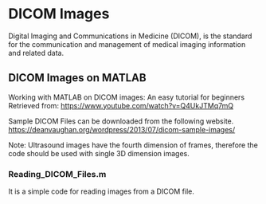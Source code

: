 # DICOM Images

Digital Imaging and Communications in Medicine (DICOM), is the standard for the communication and management of medical imaging information and related data.

## DICOM Images on MATLAB

Working with MATLAB on DICOM images: An easy tutorial for beginners
Retrieved from: https://www.youtube.com/watch?v=Q4UkJTMq7mQ

Sample DICOM Files can be downloaded from the following website.
https://deanvaughan.org/wordpress/2013/07/dicom-sample-images/

Note: Ultrasound images have the fourth dimension of frames, therefore the code should be used with single 3D dimension images.

### Reading_DICOM_Files.m
It is a simple code for reading images from a DICOM file.
